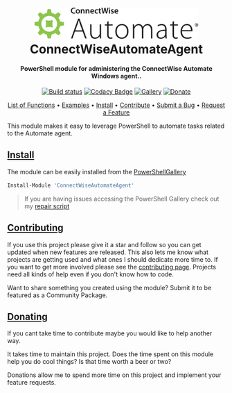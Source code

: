 <h1 align="center">
  <br>
  <img src=".\Media\automate-horiz-master.webp" alt="logo" width="75%"></a>
  <br>
  ConnectWiseAutomateAgent
  <br>
</h1>

<h4 align="center">PowerShell module for administering the ConnectWise Automate Windows agent.</a>.</h4>

<div align="center">

[![Build status](https://ci.appveyor.com/api/projects/status/gkmh0h0234s1x7rt?svg=true)](https://ci.appveyor.com/project/christaylorcodes/connectwiseAutomateAgent)
[![Codacy Badge](https://api.codacy.com/project/badge/Grade/8aa3633cda3d41d5baa5e9f595b8124f)](https://www.codacy.com/manual/christaylorcodes/ConnectWiseAutomateAgent?utm_source=github.com&amp;utm_medium=referral&amp;utm_content=christaylorcodes/ConnectWiseAutomateAgent&amp;utm_campaign=Badge_Grade)
[![Gallery](https://img.shields.io/powershellgallery/v/ConnectWiseAutomateAgent?label=PS%20Gallery&logo=powershell&logoColor=white)](https://www.powershellgallery.com/packages/ConnectWiseAutomateAgent)
[![Donate](https://img.shields.io/badge/$-donate-ff69b4.svg?maxAge=2592000&amp;style=flat)](https://paypal.me/ChrisTaylorCodes)

</div>

<p align="center">
    <a href="ConnectWiseAutomateAgent_Functions.md">List of Functions</a> •
    <a href="https://github.com/christaylorcodes/ConnectWiseAutomateAgent/tree/master/Examples">Examples</a> •
    <a href="#Install">Install</a> •
    <a href="https://github.com/christaylorcodes/GitHub-Template/blob/main/CONTRIBUTING.md">Contribute</a> •
    <a href="https://github.com/christaylorcodes/GitHub-Template/blob/main/CONTRIBUTING.md#reporting-bugs">Submit a Bug</a> •
    <a href="https://github.com/christaylorcodes/GitHub-Template/blob/main/CONTRIBUTING.md#suggesting-enhancements">Request a Feature</a>
</p>

<!-- Summary -->

This module makes it easy to leverage PowerShell to automate tasks related to the Automate agent.

<!-- Summary -->

## [Install](https://www.powershellgallery.com/packages/ConnectWiseAutomateAgent)

The module can be easily installed from the [PowerShellGallery](https://www.powershellgallery.com/packages/ConnectWiseAutomateAgent)

```powershell
Install-Module 'ConnectWiseAutomateAgent'
```

>If you are having issues accessing the PowerShell Gallery check out my [repair script](https://github.com/christaylorcodes/Initialize-PSGallery)


## [Contributing](https://github.com/christaylorcodes/GitHub-Template/blob/main/CONTRIBUTING.md)

If you use this project please give it a star and follow so you can get updated when new features are released. This also lets me know what projects are getting used and what ones I should dedicate more time to. If you want to get more involved please see the [contributing page](https://github.com/christaylorcodes/GitHub-Template/blob/main/CONTRIBUTING.md). Projects need all kinds of help even if you don't know how to code.

Want to share something you created using the module? Submit it to be featured as a Community Package.

## [Donating](https://github.com/christaylorcodes/GitHub-Template/blob/main/DONATE.md)

If you cant take time to contribute maybe you would like to help another way.

It takes time to maintain this project. Does the time spent on this module help you do cool things? Is that time worth a beer or two?

Donations allow me to spend more time on this project and implement your feature requests.
